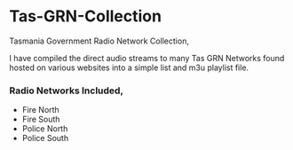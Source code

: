 # Tas-GRN-Collection
Tasmania Government Radio Network Collection,    

I have compiled the direct audio streams to many Tas GRN Networks found hosted on various websites into a simple list and m3u playlist file.     
    
### Radio Networks Included,      
- Fire North   
- Fire South   
- Police North   
- Police South   

